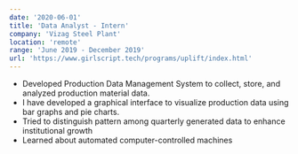 ```yaml
---
date: '2020-06-01'
title: 'Data Analyst - Intern'
company: 'Vizag Steel Plant'
location: 'remote'
range: 'June 2019 - December 2019'
url: 'https://www.girlscript.tech/programs/uplift/index.html'
---
```


- Developed Production Data Management System to collect, store, and analyzed production material data. 
- I have developed a graphical interface to visualize production data using bar graphs and pie charts.
- Tried to distinguish pattern among quarterly generated data to enhance institutional growth
- Learned about automated computer-controlled machines
